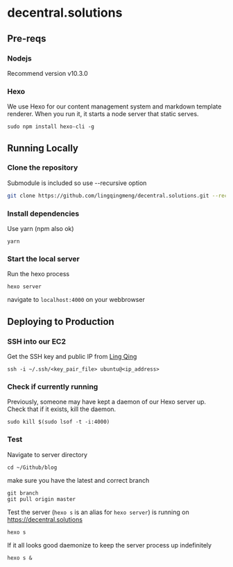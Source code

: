 # decentral.solutions


## Pre-reqs

### Nodejs
Recommend version v10.3.0    

  
### Hexo
We use Hexo for our content management system and markdown template renderer. When you run it, it starts a node server that static serves.   
```
sudo npm install hexo-cli -g
```

## Running Locally

### Clone the repository 
Submodule is included so use --recursive option
```bash
git clone https://github.com/lingqingmeng/decentral.solutions.git --recursive
```

### Install dependencies
Use yarn (npm also ok)   
```
yarn
```

### Start the local server
Run the hexo process   
```
hexo server
```
navigate to `localhost:4000` on your webbrowser


## Deploying to Production

### SSH into our EC2
Get the SSH key and public IP from [Ling Qing](https://github.com/lingqingmeng)
```
ssh -i ~/.ssh/<key_pair_file> ubuntu@<ip_address>
```

### Check if currently running
Previously, someone may have kept a daemon of our Hexo server up. Check that if it exists, kill the daemon.
```
sudo kill $(sudo lsof -t -i:4000)
```

### Test 
Navigate to server directory  
```
cd ~/Github/blog
```
make sure you have the latest and correct branch
```
git branch
git pull origin master
```
Test the server (`hexo s` is an alias for `hexo server`) is running on https://decentral.solutions
```
hexo s
```
If it all looks good daemonize to keep the server process up indefinitely
```
hexo s &
```


